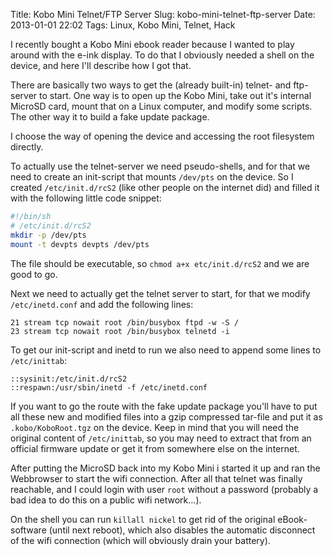 Title: Kobo Mini Telnet/FTP Server
Slug: kobo-mini-telnet-ftp-server
Date: 2013-01-01 22:02
Tags: Linux, Kobo Mini, Telnet, Hack

I recently bought a Kobo Mini ebook reader because I wanted to play around with the e-ink display.
To do that I obviously needed a shell on the device, and here I'll describe how I got that.

There are basically two ways to get the (already built-in) telnet- and ftp-server to start.
One way is to open up the Kobo Mini, take out it's internal MicroSD card, mount that on a Linux computer, and modify some scripts.
The other way it to build a fake update package.

I choose the way of opening the device and accessing the root filesystem directly.

To actually use the telnet-server we need pseudo-shells, and for that we need to create an init-script that mounts `/dev/pts` on the device.
So I created `/etc/init.d/rcS2` (like other people on the internet did) and filled it with the following little code snippet:
```bash
#!/bin/sh
# /etc/init.d/rcS2
mkdir -p /dev/pts
mount -t devpts devpts /dev/pts
```

The file should be executable, so `chmod a+x etc/init.d/rcS2` and we are good to go.

Next we need to actually get the telnet server to start, for that we modify `/etc/inetd.conf` and add the following lines:

```
21 stream tcp nowait root /bin/busybox ftpd -w -S /
23 stream tcp nowait root /bin/busybox telnetd -i
```

To get our init-script and inetd to run we also need to append some lines to `/etc/inittab`:

```
::sysinit:/etc/init.d/rcS2
::respawn:/usr/sbin/inetd -f /etc/inetd.conf
```

If you want to go the route with the fake update package you'll have to put all these new and modified files into a gzip compressed tar-file and put it as `.kobo/KoboRoot.tgz` on the device.
Keep in mind that you will need the original content of `/etc/inittab`, so you may need to extract that from an official firmware update or get it from somewhere else on the internet.

After putting the MicroSD back into my Kobo Mini i started it up and ran the Webbrowser to start the wifi connection.
After all that telnet was finally reachable, and I could login with user `root` without a password (probably a bad idea to do this on a public wifi network...).

On the shell you can run `killall nickel` to get rid of the original eBook-software (until next reboot), which also disables the automatic disconnect of the wifi connection (which will obviously drain your battery).

